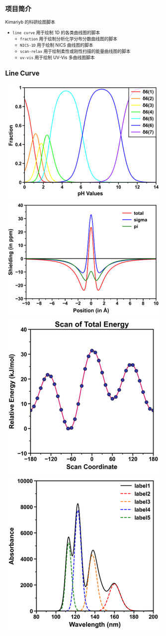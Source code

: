 ## 项目简介

Kimariyb 的科研绘图脚本

- `line curve` 用于绘制 1D 的各类曲线图的脚本
    - `fraction` 用于绘制分析化学分布分数曲线图的脚本
    - `NICS-1D` 用于绘制 NICS 曲线图的脚本
    - `scan-relax` 用于绘制柔性或刚性扫描的能量曲线图的脚本
    - `uv-vis` 用于绘制 UV-Vis 多曲线图脚本

## Line Curve

<img src="line%20curve/fraction/delta.png">
<img src="line%20curve/NICS-1D/NICS.png">
<img src="line%20curve/scan-relax/scan.png">
<img src="line%20curve/uv-vis/uv.png">